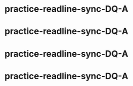 # practice-readline-sync-DQ-A
# practice-readline-sync-DQ-A
# practice-readline-sync-DQ-A
# practice-readline-sync-DQ-A
